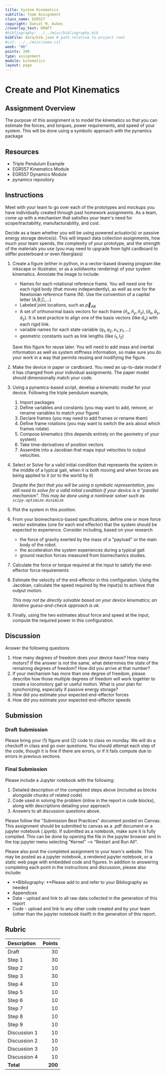 ```yaml
---
title: System Kinematics
subtitle: Team Assignment
class_name: EGR557
copyright: Daniel M. Aukes
//overlay_text: DRAFT
#bibliography: ../../misc/bibliography.bib
bibFile: data/bib.json # path relative to project root
#csl: ../../misc/ieee.csl
week: "06"
points: 200
type: assignment
module: kinematics
layout: page
---
```

# Create and Plot Kinematics

## Assignment Overview

The purpose of this assignment is to model the kinematics so that you can estimate the forces, and torques, power requirements, and speed of your system.  This will be done using a symbolic approach with the pynamics package

## Resources

<!--* []()-->

* Triple Pendulum Example
* EGR557 Kinematics Module
* EGR557 Dynamics Module
* pynamics repository


## Instructions


Meet with your team to go over each of the prototypes and mockups you have individually created through past homework assignments.  As a team, come up with a mechanism that satisfies your team's need for scope/tractability, manufacturability, and cost.

Decide as a team whether you will be using powered actuator(s) or passive energy storage device(s).  This will impact data collection assignments, how much your team spends, the complexity of your prototype, and the strength of the materials you use (you may need to upgrade from light cardboard to stiffer posterboard or even fiberglass)

1. Create a figure (either in python, in a vector-based drawing program like inkscape or illustrator, or as a solidworks rendering) of your system kinematics.  Annotate the image to include:
    * Names for each rotational reference frame.  You will need one for each rigid body (that moves independently), as well as one for the Newtonian reference frame (N).  Use the convention of a capital letter (A,B,C,...)
    * Labeled joint locations, such as $\vec{p}_{AB}$
    * A set of orthonormal basis vectors for each frame $(\hat{n}_x,\hat{n}_y,\hat{n}_z),(\hat{a}_x,\hat{a}_y,\hat{a}_z)$. It is best practice to align one of the basis vectors (like $\hat{a}_x$) with each rigid link.
    * variable names for each state variable $(q_1,q_2,x_1,y_1,\ldots)$
    * geometric constants such as link lengths (like $l_1,l_2$)
    
    Save this figure for reuse later.  You will need to add mass and inertial information as well as system stiffness information, so make sure you do your work in a way that permits reusing and modifying the figure.
    
1. Make the device in paper or cardboard.  You need an up-to-date model if it has changed from your individual assignments.  The paper model should dimensionally match your code.
1. Using a pynamics-based script, develop a kinematic model for your device.  Following the triple pendulum example, 
    1. Import packages
    1. Define variables and constants (you may want to add, remove, or rename variables to match your figure)
    1. Declare frames (you may need to add frames or rename them)
    1. Define frame rotations (you may want to switch the axis about which frames rotate)
    1. Compose kinematics (this depends entirely on the geometry of your system)
    1. Take time-derivatives of position vectors 
    1. Assemble into a Jacobian that maps input velocities to output velocities.

1. Select or Solve for a valid initial condition that represents the system in the middle of a typical gait, when it is both moving and when forces are being applied to it (or to the world by it)

    _Despite the fact that you will be using a symbolic representation, you still need to solve for a valid initial condition if your device is a "parallel mechanism".  This may be done using a nonlinear solver such as ```scipy.optimize.minimize```_

1. Plot the system in this position.
1. From your biomechanics-based specifications, define one or more force vector estimates (one for each end effector) that the system should be expected to experience.  Consider including, based on your research
    * the force of gravity exerted by the mass of a "payload" or the main body of the robot.
    * the acceleration the  system experiences during a typical gait 
    * ground reaction forces measured from biomechanics studies.

1. Calculate the force or torque required at the input to satisfy the end-effector force requirements
1. Estimate the velocity of the end-effector in this configuration.  Using the Jacobian, calculate the speed required by the input(s) to achieve that output motion.  
  
    _This may not be directly solvable based on your device kinematics; an iterative guess-and-check approach is ok._
  
1. Finally, using the two estimates about force and speed at the input, compute the required  power in this configuration.

<!--## Discussion

1. Identify the degrees of freedom of your device.

<!--
1. Solve the inverse kinematics problem for your system as its end effector moves through the given motion path.
1. Identify whether your kinematics are serial or parallel
1. Plot the motion of your device throughout its range of motion.
1. Identify the rotational joints or linear attachment points where actuators to the system (active or passive) will be mounted.  These joints or points are  where the actuators or springs will deliver torques or forces, respectively.  There should be at least one input for each of your system's degree of freedom.


<!--hide-->

<!--
1. Define (plot) the motion path of the end-effector in terms of the specific gait you are interested in (walk, run, forward hop, vertical jump). 
1. Identify a "critical portion" of your motion path, such as the stance phase of walking or the power stroke in swimming, as the worst-case portion of the motion path you would like to focus your analysis on.  This is where most of the power is being delivered from the motors.
1. Calculate dy and dq as your system moves through a motion path.  Use the trapezoidal rule to get a better estimate of the rate of change at each point in the path.
1. From dy and dq, calculate the Jacobian, J throughout the critical portion of your motion path
1. From your specifications, estimate the expected forces on the end-effector.  This may be ground reaction forces for a leg or thrust forces for swimming / flying.
1. Use the equation $\mathbf{\tau} = \mathbf{J}^T \mathbf{f}$ to calculate the expected joint torques
1. From your specifications, estimate the expected output velocity vector
1. Using $\dot{y}=J\dot{q}$, find the motor speeds required to achieve that forward velocity.
1. using either $P=\mathbf{f}^T\dot{\mathbf{y}}$ or $P=\mathbf{\tau}^T\dot{\mathbf{q}}$, identify the power required to achieve your specifications.

1. Adjust the design parameters such as mass, link lengths, etc to match your specifications.

-->
## Discussion

Answer the following questions

1. How many degrees of freedom does your device have?  How many motors?  If the answer is not the same, what determines the state of the remaining degrees of freedom? How did you arrive at that number?
1. If your mechanism has more than one degree of freedom, please describe how those multiple degrees of freedom will work togehter to create a locomotory gait or useful motion.  What is your plan for synchonizing, especially if passive energy storage?
1.  How did you estimate your expected end-effector forces
1.  How did you estimate your expected end-effector speeds

<!--1. What is the valid range of motion of your device for each internal degree of freedom?-->

<!--
1. In your motion path you plotted in step X, what did you plot?  A point?  A link?  More than one point or link?  How many degrees of freedom does it take to represent the motion of that element?
-->

## Submission

### Draft Submission

Please bring your (1) figure and (2) code to class on monday.  We will do a checkoff in class and go over questions.  You should attempt each step of the code, though it is fine if there are errors, or if it fails compute due to errors in previous sections.

### Final Submission

Please include a Jupyter notebook with the following:

1. Detailed description of the completed steps above (included as blocks alongside chunks of related code)
1. Code used in solving the problem (inline in the report in code blocks), along with descriptions detailing your approach
1. Answers to all discussion questions above.

Please follow the "Submission Best Practices" document posted on Canvas.  This assignment should be submitted to canvas as a .pdf document or a jupyter notebook (.ipynb).  If submitted as a notebook, make sure it is fully compiled.  This can be done by opening the file in the jupyter browser and in the top jupyter menu selecting "Kernel" --> "Restart and Run All".

Please also post the completed assignment to your team's website.  This may be posted as a jupyter notebook, a rendered jupyter notebook, or a static web page with embedded code and figures.  In addition to answering completing each point in the instructions and discussion, please also include:

* **Bibliography: **Please add to and refer to your Bibliography as needed
* Appendices
* Data - upload and link to all raw data collected in the generation of this report
* Code - upload and link to any other code created and by your team (other than the jupyter notebook itself) in the generation of this report.

## Rubric

| Description  |  Points |
|:-------------|--------:|
| Draft        |      30 |
| Step 1       |      30 |
| Step 2       |      10 |
| Step 3       |      30 |
| Step 4       |      10 |
| Step 5       |      10 |
| Step 6       |      10 |
| Step 7       |      10 |
| Step 8       |      10 |
| Step 9       |      10 |
| Discussion 1 |      10 |
| Discussion 2 |      10 |
| Discussion 3 |      10 |
| Discussion 4 |      10 |
| **Total**    | **200** |
